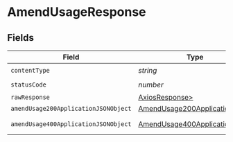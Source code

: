 # AmendUsageResponse


## Fields

| Field                                                                                   | Type                                                                                    | Required                                                                                | Description                                                                             |
| --------------------------------------------------------------------------------------- | --------------------------------------------------------------------------------------- | --------------------------------------------------------------------------------------- | --------------------------------------------------------------------------------------- |
| `contentType`                                                                           | *string*                                                                                | :heavy_check_mark:                                                                      | N/A                                                                                     |
| `statusCode`                                                                            | *number*                                                                                | :heavy_check_mark:                                                                      | N/A                                                                                     |
| `rawResponse`                                                                           | [AxiosResponse>](https://axios-http.com/docs/res_schema)                                | :heavy_minus_sign:                                                                      | N/A                                                                                     |
| `amendUsage200ApplicationJSONObject`                                                    | [AmendUsage200ApplicationJSON](../../models/operations/amendusage200applicationjson.md) | :heavy_minus_sign:                                                                      | OK                                                                                      |
| `amendUsage400ApplicationJSONObject`                                                    | [AmendUsage400ApplicationJSON](../../models/operations/amendusage400applicationjson.md) | :heavy_minus_sign:                                                                      | Bad Request                                                                             |